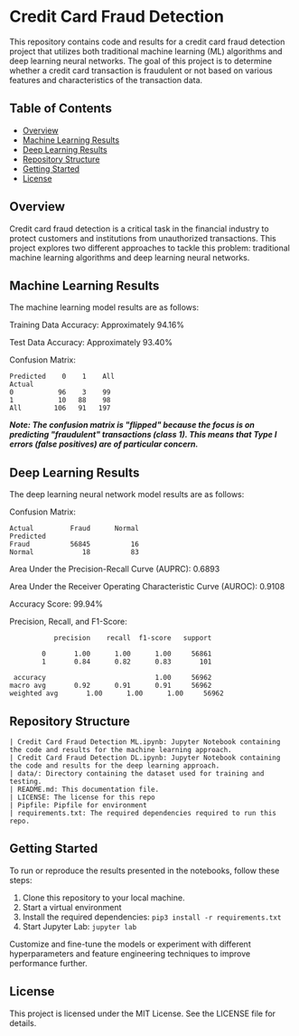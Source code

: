 # Credit Card Fraud Detection
This repository contains code and results for a credit card fraud detection project that utilizes both traditional machine learning (ML) algorithms and deep learning neural networks. The goal of this project is to determine whether a credit card transaction is fraudulent or not based on various features and characteristics of the transaction data.

## Table of Contents
- [Overview](#overview)
- [Machine Learning Results](#machine-learning-results)
- [Deep Learning Results](#deep-learning-results)
- [Repository Structure](#repository-structure)
- [Getting Started](#getting-started)
- [License](#license)


## Overview
Credit card fraud detection is a critical task in the financial industry to protect customers and institutions from unauthorized transactions. This project explores two different approaches to tackle this problem: traditional machine learning algorithms and deep learning neural networks.

## Machine Learning Results
The machine learning model results are as follows:

Training Data Accuracy: Approximately 94.16%

Test Data Accuracy: Approximately 93.40%

Confusion Matrix:

```
Predicted    0    1    All
Actual
0           96    3    99
1           10   88    98
All        106   91   197
```

***Note: The confusion matrix is "flipped" because the focus is on predicting "fraudulent" transactions (class 1). This means that Type I errors (false positives) are of particular concern.***

## Deep Learning Results
The deep learning neural network model results are as follows:

Confusion Matrix:
```
Actual         Fraud      Normal
Predicted
Fraud          56845          16
Normal            18          83
```

Area Under the Precision-Recall Curve (AUPRC): 0.6893

Area Under the Receiver Operating Characteristic Curve (AUROC): 0.9108

Accuracy Score: 99.94%

Precision, Recall, and F1-Score:

```
           precision    recall  f1-score   support

        0       1.00      1.00      1.00     56861
        1       0.84      0.82      0.83       101

 accuracy                           1.00     56962
macro avg       0.92      0.91      0.91     56962
weighted avg       1.00      1.00      1.00     56962
```

## Repository Structure
```
| Credit Card Fraud Detection ML.ipynb: Jupyter Notebook containing the code and results for the machine learning approach.
| Credit Card Fraud Detection DL.ipynb: Jupyter Notebook containing the code and results for the deep learning approach.
| data/: Directory containing the dataset used for training and testing.
| README.md: This documentation file.
| LICENSE: The license for this repo
| Pipfile: Pipfile for environment
| requirements.txt: The required dependencies required to run this repo.
```

## Getting Started
To run or reproduce the results presented in the notebooks, follow these steps:

1. Clone this repository to your local machine.
2. Start a virtual environment
3. Install the required dependencies: `pip3 install -r requirements.txt`
4. Start Jupyter Lab: `jupyter lab`

Customize and fine-tune the models or experiment with different hyperparameters and feature engineering techniques to improve performance further.

## License
This project is licensed under the MIT License. See the LICENSE file for details.